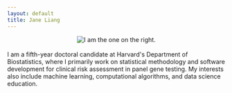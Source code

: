 ```yaml
---
layout: default
title: Jane Liang
---
```


<center><img src="{{ site.url }}/media/chicken.jpg" style="max-width: 65%; height:auto" title="I am the one on the right."/></center>
<br>
I am a fifth-year doctoral candidate at Harvard's Department of Biostatistics, where I primarily work on statistical methodology and software development for clinical risk assessment in panel gene testing. My interests also include machine learning, computational algorithms, and data science education. 